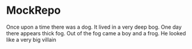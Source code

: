 # MockRepo
Once upon a time there was a dog.
It lived in a very deep bog.
One day there appears thick fog.
Out of the fog
came a boy and a frog.
He looked like a very big villain

